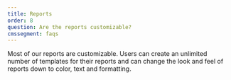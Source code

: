 ```yaml
---
title: Reports
order: 8
question: Are the reports customizable?
cmssegment: faqs
---
```

Most of our reports are customizable. Users can create an unlimited
  number of templates for their reports and can change the look and feel of
  reports down to color, text and formatting.
